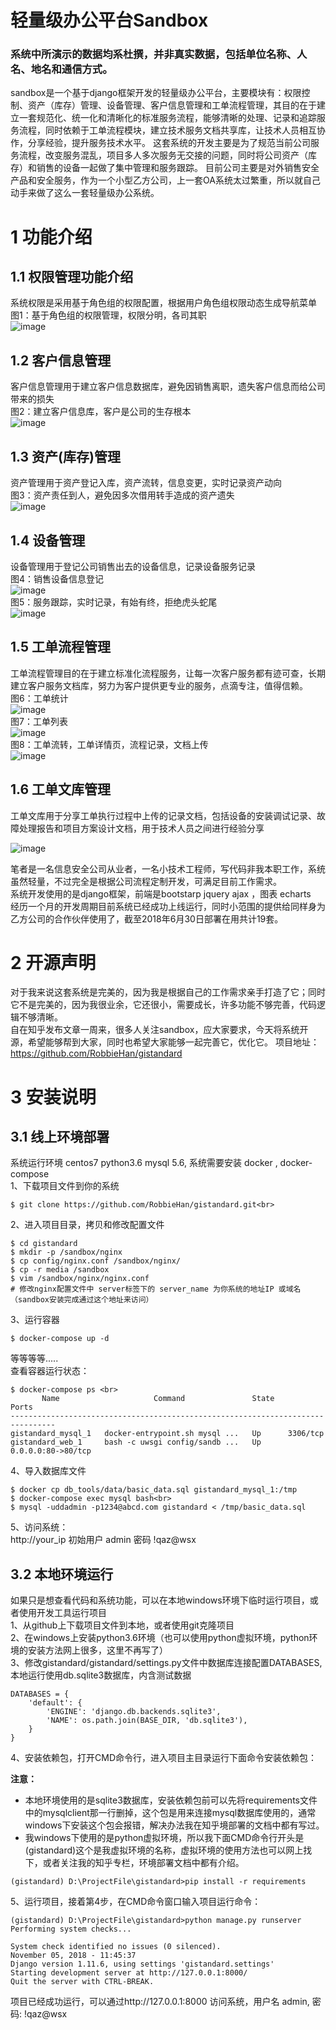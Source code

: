 # 轻量级办公平台Sandbox
### 系统中所演示的数据均系杜撰，并非真实数据，包括单位名称、人名、地名和通信方式。
sandbox是一个基于django框架开发的轻量级办公平台，主要模块有：权限控制、资产（库存）管理、设备管理、客户信息管理和工单流程管理，其目的在于建立一套规范化、统一化和清晰化的标准服务流程，能够清晰的处理、记录和追踪服务流程，同时依赖于工单流程模块，建立技术服务文档共享库，让技术人员相互协作，分享经验，提升服务技术水平。
这套系统的开发主要是为了规范当前公司服务流程，改变服务混乱，项目多人多次服务无交接的问题，同时将公司资产（库存）和销售的设备一起做了集中管理和服务跟踪。
目前公司主要是对外销售安全产品和安全服务，作为一个小型乙方公司，上一套OA系统太过繁重，所以就自己动手来做了这么一套轻量级办公系统。
# 1 功能介绍
## 1.1 权限管理功能介绍
系统权限是采用基于角色组的权限配置，根据用户角色组权限动态生成导航菜单<br>
图1：基于角色组的权限管理，权限分明，各司其职<br>
![image](https://github.com/RobbieHan/gistandard/blob/18ac4434490d3658b72a4a77ef6656ffad01beed/media/sandbox-image/001.jpg)<br>
## 1.2 客户信息管理
客户信息管理用于建立客户信息数据库，避免因销售离职，遗失客户信息而给公司带来的损失<br>
图2：建立客户信息库，客户是公司的生存根本<br>
![image](https://github.com/RobbieHan/gistandard/blob/18ac4434490d3658b72a4a77ef6656ffad01beed/media/sandbox-image/002.jpg)<br>
## 1.3 资产(库存)管理
资产管理用于资产登记入库，资产流转，信息变更，实时记录资产动向<br>
图3：资产责任到人，避免因多次借用转手造成的资产遗失<br>
![image](https://github.com/RobbieHan/gistandard/blob/18ac4434490d3658b72a4a77ef6656ffad01beed/media/sandbox-image/003.jpg)<br>
## 1.4 设备管理
设备管理用于登记公司销售出去的设备信息，记录设备服务记录<br>
图4：销售设备信息登记<br>
![image](https://github.com/RobbieHan/gistandard/blob/18ac4434490d3658b72a4a77ef6656ffad01beed/media/sandbox-image/004.jpg)<br>
图5：服务跟踪，实时记录，有始有终，拒绝虎头蛇尾<br>
![image](https://github.com/RobbieHan/gistandard/blob/18ac4434490d3658b72a4a77ef6656ffad01beed/media/sandbox-image/004-1.jpg)<br>
## 1.5 工单流程管理
工单流程管理目的在于建立标准化流程服务，让每一次客户服务都有迹可查，长期建立客户服务文档库，努力为客户提供更专业的服务，点滴专注，值得信赖。<br>
图6：工单统计<br>
![image](https://github.com/RobbieHan/gistandard/blob/18ac4434490d3658b72a4a77ef6656ffad01beed/media/sandbox-image/005-1.jpg)<br>
图7：工单列表<br>
![image](https://github.com/RobbieHan/gistandard/blob/18ac4434490d3658b72a4a77ef6656ffad01beed/media/sandbox-image/005-2.jpg)<br>
图8：工单流转，工单详情页，流程记录，文档上传<br>
![image](https://github.com/RobbieHan/gistandard/blob/18ac4434490d3658b72a4a77ef6656ffad01beed/media/sandbox-image/005-3.jpg)<br>
## 1.6 工单文库管理
工单文库用于分享工单执行过程中上传的记录文档，包括设备的安装调试记录、故障处理报告和项目方案设计文档，用于技术人员之间进行经验分享<br>

![image](https://github.com/RobbieHan/gistandard/blob/18ac4434490d3658b72a4a77ef6656ffad01beed/media/sandbox-image/006.jpg)<br>

笔者是一名信息安全公司从业者，一名小技术工程师，写代码非我本职工作，系统虽然轻量，不过完全是根据公司流程定制开发，可满足目前工作需求。<br>
系统开发使用的是django框架，前端是bootstarp jquery ajax ，图表 echarts<br>
经历一个月的开发周期目前系统已经成功上线运行，同时小范围的提供给同样身为乙方公司的合作伙伴使用了，截至2018年6月30日部署在用共计19套。<br>

# 2 开源声明
对于我来说这套系统是完美的，因为我是根据自己的工作需求亲手打造了它；同时它不是完美的，因为我很业余，它还很小，需要成长，许多功能不够完善，代码逻辑不够清晰。<br>
自在知乎发布文章一周来，很多人关注sandbox，应大家要求，今天将系统开源，希望能够帮到大家，同时也希望大家能够一起完善它，优化它。
项目地址：https://github.com/RobbieHan/gistandard

# 3 安装说明
## 3.1 线上环境部署
 系统运行环境 centos7 python3.6 mysql 5.6, 系统需要安装 docker , docker-compose <br> 
1、下载项目文件到你的系统<br>
```
$ git clone https://github.com/RobbieHan/gistandard.git<br>
```

2、进入项目目录，拷贝和修改配置文件<br>
```
$ cd gistandard
$ mkdir -p /sandbox/nginx 
$ cp config/nginx.conf /sandbox/nginx/
$ cp -r media /sandbox
$ vim /sandbox/nginx/nginx.conf
# 修改nginx配置文件中 server标签下的 server_name 为你系统的地址IP 或域名（sandbox安装完成通过这个地址来访问）
```
3、运行容器
```
$ docker-compose up -d
```
等等等等.....<br>
查看容器运行状态：<br>
```
$ docker-compose ps <br>
       Name                     Command               State         Ports       
--------------------------------------------------------------------------------
gistandard_mysql_1   docker-entrypoint.sh mysql ...   Up      3306/tcp          
gistandard_web_1     bash -c uwsgi config/sandb ...   Up      0.0.0.0:80->80/tcp

```
4、导入数据库文件
```
$ docker cp db_tools/data/basic_data.sql gistandard_mysql_1:/tmp
$ docker-compose exec mysql bash<br>
$ mysql -uddadmin -p1234@abcd.com gistandard < /tmp/basic_data.sql
```

5、访问系统：<br>
http://your_ip   初始用户 admin  密码 !qaz@wsx <br>

## 3.2 本地环境运行
如果只是想查看代码和系统功能，可以在本地windows环境下临时运行项目，或者使用开发工具运行项目<br>
1、从github上下载项目文件到本地，或者使用git克隆项目 <br>
2、在windows上安装python3.6环境（也可以使用python虚拟环境，python环境的安装方法网上很多，这里不再写了）<br>
3、修改gistandard/gistandard/settings.py文件中数据库连接配置DATABASES, 本地运行使用db.sqlite3数据库，内含测试数据 <br>
```
DATABASES = {
    'default': {
        'ENGINE': 'django.db.backends.sqlite3',
        'NAME': os.path.join(BASE_DIR, 'db.sqlite3'),
    }
}
```

4、安装依赖包，打开CMD命令行，进入项目主目录运行下面命令安装依赖包：

**注意：** 
- 本地环境使用的是sqlite3数据库，安装依赖包前可以先将requirements文件中的mysqlclient那一行删掉，这个包是用来连接mysql数据库使用的，通常windows下安装这个包会报错，解决办法我在知乎境部署的文档中都有写过。
- 我windows下使用的是python虚拟环境，所以我下面CMD命令行开头是(gistandard)这个是我虚拟环境的名称，虚拟环境的使用方法也可以网上找下，或者关注我的知乎专栏，环境部署文档中都有介绍。

```
(gistandard) D:\ProjectFile\gistandard>pip install -r requirements
```


5、运行项目，接着第4步，在CMD命令窗口输入项目运行命令：
```
(gistandard) D:\ProjectFile\gistandard>python manage.py runserver
Performing system checks...

System check identified no issues (0 silenced).
November 05, 2018 - 11:45:37
Django version 1.11.6, using settings 'gistandard.settings'
Starting development server at http://127.0.0.1:8000/
Quit the server with CTRL-BREAK.

```

项目已经成功运行，可以通过http://127.0.0.1:8000 访问系统，用户名 admin, 密码: !qaz@wsx <br>
